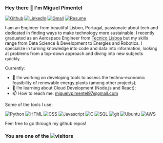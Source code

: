 ### Hey there 👋 I'm Miguel Pimentel
<p>
  <a href="https://github.com/MiguelPimentel97" target="_blank"><img alt="Github" src="https://img.shields.io/badge/GitHub-%2312100E.svg?&style=for-the-badge&logo=Github&logoColor=white" /></a> 
  <a href="https://www.linkedin.com/in/miguelvpimentel" target="_blank"><img alt="LinkedIn" src="https://img.shields.io/badge/linkedin-%230077B5.svg?&style=for-the-badge&logo=linkedin&logoColor=white" /></a> 
  <a href="mailto:miguelvpimentel97@gmail.com" target="_blank"><img alt="Gmail" src="https://img.shields.io/badge/Gmail-D14836?style=for-the-badge&logo=gmail&logoColor=white" /></a>
  <a href="https://drive.google.com/file/d/1-KiWV-9c0XXUGnQySlOCfMmPBBUTqHCR/view?usp=sharing" target=_blank"><img alt="Resume" src="https://img.shields.io/badge/-Resume-lightgrey?&style=for-the-badge" /></a> 
</p>

I am an Engineer from beautiful Lisbon, Portugal, passionate about tech and dedicated in finding ways to make technology more sustainable. I recently graduated as an Aerospace Engineer from [Tecnico Lisboa](https://tecnico.ulisboa.pt/en/) but my skills range from Data Science & Development to Energies and Robotics. I specialize in turning knowledge into code and data into information, looking at problems from a top-down approach and diving into new subjects quickly. 

Currently:
- 🔭 I’m working on developing tools to assess the techno-economic feasibility of renewable energy plants (among other projects);
- 🌱 I’m learning about Cloud Development (Node.js and React);
- 📫 How to reach me: miguelvpimentel97@gmail.com

Some of the tools I use:
<p>
  <a target="_blank"><img alt="Python" src="https://img.shields.io/badge/Python-3776AB?style=for-the-badge&logo=python&logoColor=white" /></a>
  <a target="_blank"><img alt="HTML" src="https://img.shields.io/badge/HTML-239120?style=for-the-badge&logo=html5&logoColor=white" /></a>                           <a target="_blank"><img alt="CSS" src="https://img.shields.io/badge/CSS-239120?&style=for-the-badge&logo=css3&logoColor=white" /></a>                       
  <a target="_blank"><img alt="Javascript" src="https://img.shields.io/badge/JavaScript-F7DF1E?style=for-the-badge&logo=javascript&logoColor=black" /></a>           <a target="_blank"><img alt="C" src="https://img.shields.io/badge/C-00599C?style=for-the-badge&logo=c&logoColor=white" /></a> 
  <a target="_blank"><img alt="SQL" src="https://img.shields.io/badge/MySQL-00000F?style=for-the-badge&logo=mysql&logoColor=white" /></a>
  <a target="_blank"><img alt="git" src="https://img.shields.io/badge/-Git-F05032?style=for-the-badge&logo=git&logoColor=white" /></a>
  <a target="_blank"><img alt="Ubuntu" src="https://img.shields.io/badge/Ubuntu-E95420?style=for-the-badge&logo=ubuntu&logoColor=white" /></a>
  <a target="_blank"><img alt="AWS" src="https://img.shields.io/badge/Amazon_AWS-232F3E?style=for-the-badge&logo=amazon-aws&logoColor=white" /></a>
</p>

Feel free to go through my github repos!

### You are one of the ![visitors](https://visitor-badge.glitch.me/badge?page_id=MiguelPimentel97)



<!--
Here are some ideas to get you started:
- 👯 I’m looking to collaborate on ...
- 🤔 I’m looking for help with ...
- 💬 Ask me about ...
- 😄 Pronouns: ...
- ⚡ Fun fact: ...
- 📈 **My GitHub Stats:**
<p>
  <img height="180em" src="https://github-readme-stats.vercel.app/api?username=MiguelPimentel97&show_icons=true&hide=stars&&count_private=true&include_all_commits=true" />
  <img height="180em" src="https://github-readme-stats.vercel.app/api/top-langs/?username=MiguelPimentel97&count_private=true&include_all_commits=true&show_icons=true&layout=compact&langs_count=8"/>
</p>

-->
